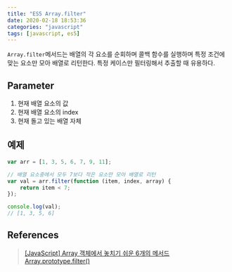 ```yaml
---
title: "ES5 Array.filter"
date: 2020-02-18 18:53:36
categories: "javascript"
tags: [javascript, es5]
---
```


`Array.filter`메서드는 배열의 각 요소를 순회하며 콜백 함수를 실행하며 특정 조건에 맞는 요소만 모아 배열로 리턴한다. 특정 케이스만 필터링해서 추출할 때 유용하다. 

## Parameter

1. 현재 배열 요소의 값
2. 현재 배열 요소의 index
3. 현재 돌고 있는 배열 자체

## 예제

```javascript
var arr = [1, 3, 5, 6, 7, 9, 11];

// 배열 요소중에서 모두 7보다 작은 요소만 모아 배열로 리턴
var val = arr.filter(function (item, index, array) {
    return item < 7;
});

console.log(val);
// [1, 3, 5, 6]
```

## References
> [[JavaScript] Array 객체에서 놓치기 쉬운 6개의 메서드](https://programmingsummaries.tistory.com/357)  
> [Array.prototype.filter()](https://developer.mozilla.org/ko/docs/Web/JavaScript/Reference/Global_Objects/Array/filter)
